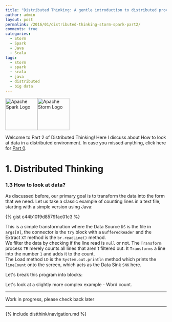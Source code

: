 ```yaml
---
title: "Distributed Thinking: A gentle introduction to distributed processing using Apache Storm and Apache Spark - Part 2" 
author: admin
layout: post
permalink: /2016/01/distributed-thinking-storm-spark-part2/
comments: true
categories:
  - Storm
  - Spark
  - Java
  - Scala
tags:
  - storm
  - spark
  - scala
  - java
  - distributed
  - big data
---
```


<img src="http://spark.apache.org/images/spark-logo-trademark.png" alt="Apache Spark Logo" style="height: 100"/><img src="http://storm.apache.org/images/logo.png" alt="Apache Storm Logo" style="height: 100"/>

Welcome to Part 2 of Distributed Thinking! Here I discuss about How to look at data in a distributed environment. In case you missed anything, click here for [Part 0](/2015/12/distributed-thinking-storm-spart-part0 "Distributed Thinking").
<h1>1. Distributed Thinking</h1>

<h3>1.3 How to look at data?</h3>
As discussed before, our primary goal is to transform the data into the form that we need. Let us take a classic example of counting lines in a text file, starting with a simple version using Java:

{% gist c44b1019d85791ac01c3 %}

This is a simple transformation where the Data Source `DS` is the file in `args[0]`, the connector is the `try` block with a `BufferedReader` and the Extract `XT` method is the `br.readLine()` method.<br>
We filter the data by checking if the line read is `null` or not. The `Transform` process `TR` merely counts all lines that aren't filtered out. It `Transforms` a line into the number `1` and adds it to the count.<br>
The Load method `LD` is the `System.out.println` method which prints the `lineCount` onto the screen, which acts as the Data Sink `SNK` here.

Let's break this program into blocks:

Let's look at a slightly more complex example - Word count. 
***
Work in progress, please check back later


----

{% include distthink/navigation.md %}